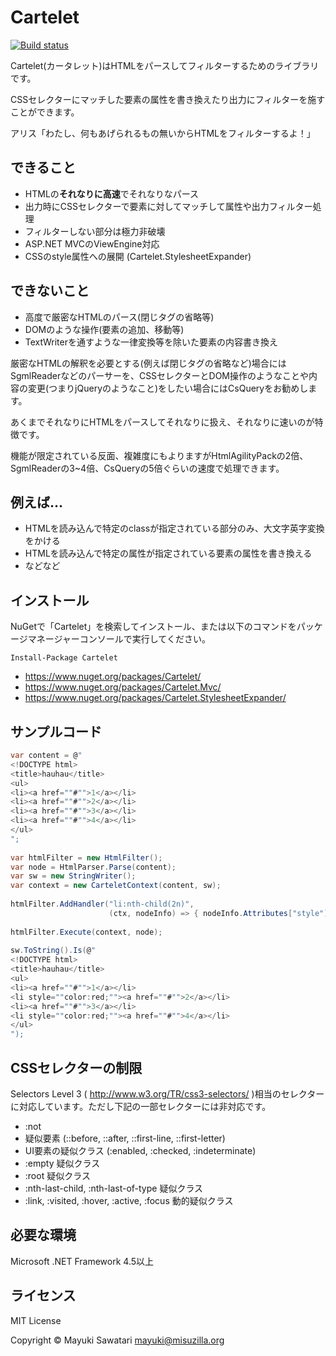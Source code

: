 Cartelet
========
[![Build status](https://ci.appveyor.com/api/projects/status/ngcm4pv7wxhors7l)](https://ci.appveyor.com/project/mayuki/cartelet)

Cartelet(カータレット)はHTMLをパースしてフィルターするためのライブラリです。

CSSセレクターにマッチした要素の属性を書き換えたり出力にフィルターを施すことができます。

アリス「わたし、何もあげられるもの無いからHTMLをフィルターするよ！」


できること
-------
- HTMLの**それなりに高速**でそれなりなパース
- 出力時にCSSセレクターで要素に対してマッチして属性や出力フィルター処理
- フィルターしない部分は極力非破壊
- ASP.NET MVCのViewEngine対応
- CSSのstyle属性への展開 (Cartelet.StylesheetExpander)


できないこと
--------
- 高度で厳密なHTMLのパース(閉じタグの省略等)
- DOMのような操作(要素の追加、移動等)
- TextWriterを通すような一律変換等を除いた要素の内容書き換え

厳密なHTMLの解釈を必要とする(例えば閉じタグの省略など)場合にはSgmlReaderなどのパーサーを、CSSセレクターとDOM操作のようなことや内容の変更(つまりjQueryのようなこと)をしたい場合にはCsQueryをお勧めします。

あくまでそれなりにHTMLをパースしてそれなりに扱え、それなりに速いのが特徴です。

機能が限定されている反面、複雑度にもよりますがHtmlAgilityPackの2倍、SgmlReaderの3~4倍、CsQueryの5倍ぐらいの速度で処理できます。

例えば…
-------------
- HTMLを読み込んで特定のclassが指定されている部分のみ、大文字英字変換をかける
- HTMLを読み込んで特定の属性が指定されている要素の属性を書き換える
- などなど


インストール
--------
NuGetで「Cartelet」を検索してインストール、または以下のコマンドをパッケージマネージャーコンソールで実行してください。

```
Install-Package Cartelet
```

- https://www.nuget.org/packages/Cartelet/
- https://www.nuget.org/packages/Cartelet.Mvc/
- https://www.nuget.org/packages/Cartelet.StylesheetExpander/

サンプルコード
---------
```cs
var content = @"
<!DOCTYPE html>
<title>hauhau</title>
<ul>
<li><a href=""#"">1</a></li>
<li><a href=""#"">2</a></li>
<li><a href=""#"">3</a></li>
<li><a href=""#"">4</a></li>
</ul>
";
    
var htmlFilter = new HtmlFilter();
var node = HtmlParser.Parse(content);
var sw = new StringWriter();
var context = new CarteletContext(content, sw);
    
htmlFilter.AddHandler("li:nth-child(2n)",
                      (ctx, nodeInfo) => { nodeInfo.Attributes["style"] = "color:red;"; return true; });
    
htmlFilter.Execute(context, node);
    
sw.ToString().Is(@"
<!DOCTYPE html>
<title>hauhau</title>
<ul>
<li><a href=""#"">1</a></li>
<li style=""color:red;""><a href=""#"">2</a></li>
<li><a href=""#"">3</a></li>
<li style=""color:red;""><a href=""#"">4</a></li>
</ul>
");
```

CSSセレクターの制限
------------------
Selectors Level 3 ( http://www.w3.org/TR/css3-selectors/ )相当のセレクターに対応しています。ただし下記の一部セレクターには非対応です。

- :not
- 疑似要素 (::before, ::after, ::first-line, ::first-letter)
- UI要素の疑似クラス (:enabled, :checked, :indeterminate)
- :empty 疑似クラス
- :root 疑似クラス
- :nth-last-child, :nth-last-of-type 疑似クラス
- :link, :visited, :hover, :active, :focus 動的疑似クラス

必要な環境
---------
Microsoft .NET Framework 4.5以上

ライセンス
-------
MIT License

Copyright © Mayuki Sawatari <mayuki@misuzilla.org>
